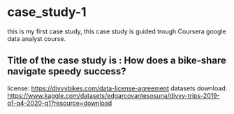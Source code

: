 # case_study-1
this is my first case study, this case study is guided trough Coursera google data analyst course.

## Title of the case study is : How does a bike-share navigate speedy success?

license:
https://divvybikes.com/data-license-agreement
datasets download: 
https://www.kaggle.com/datasets/edgarcovantesosuna/divvy-trips-2019-q1-q4-2020-q1?resource=download

